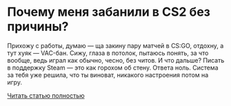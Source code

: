 # Почему меня забанили в CS2 без причины?



Прихожу с работы, думаю — ща закину пару матчей в CS:GO, отдохну, а тут хуяк — VAC-бан. Сижу, глаза в потолок, пытаюсь понять, за что вообще, ведь играл как обычно, чесно, без читов. И что дальше? Писать в поддержку Steam — это как горохом об стену. Ответа ноль. Система за тебя уже решила, что ты виноват, никакого настроения потом на игру.

[Читать статью полностью](https://xyberbara.com/gaming/bez-prichiny-zabanili-v-cs2/)
